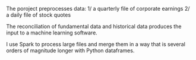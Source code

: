 The poroject preprocesses data:
1/ a quarterly file of corporate earnings
2/ a daily file of stock quotes

The reconciliation of fundamental data and historical data produces the input to a machine learning software.

I use Spark to process large files and merge them in a way that is several orders of magnitude longer with Python dataframes.
